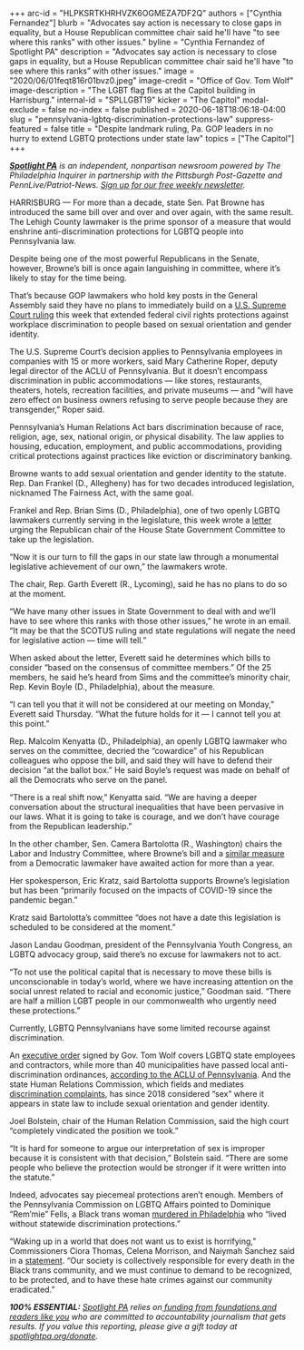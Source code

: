 +++
arc-id = "HLPKSRTKHRHVZK6OGMEZA7DF2Q"
authors = ["Cynthia Fernandez"]
blurb = "Advocates say action is necessary to close gaps in equality, but a House Republican committee chair said he'll have \"to see where this ranks” with other issues."
byline = "Cynthia Fernandez of Spotlight PA"
description = "Advocates say action is necessary to close gaps in equality, but a House Republican committee chair said he'll have \"to see where this ranks” with other issues."
image = "2020/06/01feqt816r01bvz0.jpeg"
image-credit = "Office of Gov. Tom Wolf"
image-description = "The LGBT flag flies at the Capitol building in Harrisburg."
internal-id = "SPLLGBT19"
kicker = "The Capitol"
modal-exclude = false
no-index = false
published = 2020-06-18T18:06:18-04:00
slug = "pennsylvania-lgbtq-discrimination-protections-law"
suppress-featured = false
title = "Despite landmark ruling, Pa. GOP leaders in no hurry to extend LGBTQ protections under state law"
topics = ["The Capitol"]
+++

<a href="https://www.spotlightpa.org/"><i><b>Spotlight PA</b></i></a><i> is an independent, nonpartisan newsroom powered by The Philadelphia Inquirer in partnership with the Pittsburgh Post-Gazette and PennLive/Patriot-News. </i><a href="https://www.spotlightpa.org/newsletters"><i>Sign up for our free weekly newsletter</i></a><i>.</i>

HARRISBURG — For more than a decade, state Sen. Pat Browne has introduced the same bill over and over and over again, with the same result. The Lehigh County lawmaker is the prime sponsor of a measure that would enshrine anti-discrimination protections for LGBTQ people into Pennsylvania law.

Despite being one of the most powerful Republicans in the Senate, however, Browne’s bill is once again languishing in committee, where it’s likely to stay for the time being.

That’s because GOP lawmakers who hold key posts in the General Assembly said they have no plans to immediately build on a <a href="https://www.inquirer.com/news/supreme-court-decision-lgbtq-discrimination-workers-pennsylvania-new-jersey-20200615.html">U.S. Supreme Court ruling</a> this week that extended federal civil rights protections against workplace discrimination to people based on sexual orientation and gender identity.

The U.S. Supreme Court’s decision applies to Pennsylvania employees in companies with 15 or more workers, said Mary Catherine Roper, deputy legal director of the ACLU of Pennsylvania. But it doesn’t encompass discrimination in public accommodations — like stores, restaurants, theaters, hotels, recreation facilities, and private museums — and “will have zero effect on business owners refusing to serve people because they are transgender,” Roper said.

Pennsylvania’s Human Relations Act bars discrimination because of race, religion, age, sex, national origin, or physical disability. The law applies to housing, education, employment, and public accommodations, providing critical protections against practices like eviction or discriminatory banking.

Browne wants to add sexual orientation and gender identity to the statute. Rep. Dan Frankel (D., Allegheny) has for two decades introduced legislation, nicknamed The Fairness Act, with the same goal.

<script src="https://www.spotlightpa.org/embed.js" async></script><div data-spl-embed-version="1" data-spl-src="https://www.spotlightpa.org/embeds/donate/"></div>


Frankel and Rep. Brian Sims (D., Philadelphia), one of two openly LGBTQ lawmakers currently serving in the legislature, this week wrote a <a href="https://www.pahouse.com/InTheNews/NewsRelease/?id=115389">letter</a> urging the Republican chair of the House State Government Committee to take up the legislation.

“Now it is our turn to fill the gaps in our state law through a monumental legislative achievement of our own,” the lawmakers wrote.

The chair, Rep. Garth Everett (R., Lycoming), said he has no plans to do so at the moment.

“We have many other issues in State Government to deal with and we’ll have to see where this ranks with those other issues,” he wrote in an email. “It may be that the SCOTUS ruling and state regulations will negate the need for legislative action — time will tell.”

When asked about the letter, Everett said he determines which bills to consider “based on the consensus of committee members.” Of the 25 members, he said he’s heard from Sims and the committee’s minority chair, Rep. Kevin Boyle (D., Philadelphia), about the measure.

“I can tell you that it will not be considered at our meeting on Monday,” Everett said Thursday. “What the future holds for it — I cannot tell you at this point.”

Rep. Malcolm Kenyatta (D., Philadelphia), an openly LGBTQ lawmaker who serves on the committee, decried the “cowardice” of his Republican colleagues who oppose the bill, and said they will have to defend their decision “at the ballot box.” He said Boyle’s request was made on behalf of all the Democrats who serve on the panel.

“There is a real shift now,” Kenyatta said. “We are having a deeper conversation about the structural inequalities that have been pervasive in our laws. What it is going to take is courage, and we don’t have courage from the Republican leadership.”

In the other chamber, Sen. Camera Bartolotta (R., Washington) chairs the Labor and Industry Committee, where Browne’s bill and a <a href="https://www.legis.state.pa.us/cfdocs/billinfo/billinfo.cfm?syear=2019&sind=0&body=S&type=B&bn=0614">similar measure</a> from a Democratic lawmaker have awaited action for more than a year.

Her spokesperson, Eric Kratz, said Bartolotta supports Browne’s legislation but has been “primarily focused on the impacts of COVID-19 since the pandemic began.”

Kratz said Bartolotta’s committee “does not have a date this legislation is scheduled to be considered at the moment.”

Jason Landau Goodman, president of the Pennsylvania Youth Congress, an LGBTQ advocacy group, said there’s no excuse for lawmakers not to act.

“To not use the political capital that is necessary to move these bills is unconscionable in today’s world, where we have increasing attention on the social unrest related to racial and economic justice,” Goodman said. “There are half a million LGBT people in our commonwealth who urgently need these protections.”

Currently, LGBTQ Pennsylvanians have some limited recourse against discrimination.

An <a href="https://web.archive.org/web/20230116235956/https://www.governor.pa.gov/newsroom/with-legislation-stalled-governor-wolf-expands-non-discrimination-protections-for-state-workers-contractors/">executive order</a> signed by Gov. Tom Wolf covers LGBTQ state employees and contractors, while more than 40 municipalities have passed local anti-discrimination ordinances, <a href="https://www.aclupa.org/en/issues/lgbqt-equality">according to the ACLU of Pennsylvania</a>. And the state Human Relations Commission, which fields and mediates <a href="https://web.archive.org/web/20210928192147/https://www.phrc.pa.gov/File-A-Complaint/Pages/About-Filing-A-Complaint.aspx">discrimination complaints</a>, has since 2018 considered “sex” where it appears in state law to include sexual orientation and gender identity.

<script src="https://www.spotlightpa.org/embed.js" async></script><div data-spl-embed-version="1" data-spl-src="https://www.spotlightpa.org/embeds/newsletter/"></div>


Joel Bolstein, chair of the Human Relation Commission, said the high court “completely vindicated the position we took.”

“It is hard for someone to argue our interpretation of sex is improper because it is consistent with that decision,” Bolstein said. “There are some people who believe the protection would be stronger if it were written into the statute.”

Indeed, advocates say piecemeal protections aren’t enough. Members of the Pennsylvania Commission on LGBTQ Affairs pointed to Dominique “Rem’mie” Fells, a Black trans woman <a href="https://www.inquirer.com/news/philadelphia-transgender-woman-murder-dominique-remmie-fells-schuylkill-20200612.html">murdered in Philadelphia</a> who “lived without statewide discrimination protections.”

“Waking up in a world that does not want us to exist is horrifying,” Commissioners Ciora Thomas, Celena Morrison, and Naiymah Sanchez said in a <a href="https://web.archive.org/web/20230117044222/https://www.governor.pa.gov/newsroom/pennsylvania-commission-on-lgbtq-affairs-releases-statement-on-death-of-dominique-remmie-fells/">statement</a>. “Our society is collectively responsible for every death in the Black trans community, and we must continue to demand to be recognized, to be protected, and to have these hate crimes against our community eradicated.”

<i><b>100% ESSENTIAL:</b></i> <a href="https://www.spotlightpa.org/"><i>Spotlight PA</i></a><i> relies on</i><a href="https://www.spotlightpa.org/support"><i> funding from foundations and readers like you</i></a><i> who are committed to accountability journalism that gets results. If you value this reporting, please give a gift today at </i><a href="https://www.spotlightpa.org/donate"><i>spotlightpa.org/donate</i></a><i>.</i>
